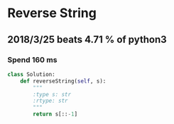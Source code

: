 # Reverse String

## 2018/3/25 beats 4.71 % of python3
### Spend 160 ms
```python
class Solution:
    def reverseString(self, s):
        """
        :type s: str
        :rtype: str
        """
        return s[::-1]
```

